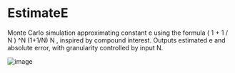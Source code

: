 # EstimateE
 Monte Carlo simulation approximating constant e using the formula  ( 1 + 1 / N ) ^N (1+1/N)  N  , inspired by compound interest. Outputs estimated  e and absolute error, with granularity controlled by input N.

 ![image](https://github.com/ayocloudi/EstimateE/assets/126922387/404868f1-f7f0-457f-967e-6d4df99fa90e)

